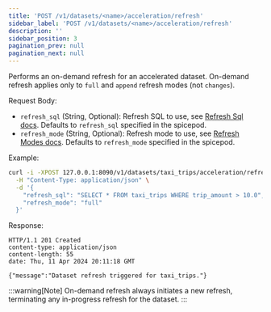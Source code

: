 ```yaml
---
title: 'POST /v1/datasets/<name>/acceleration/refresh'
sidebar_label: 'POST /v1/datasets/<name>/acceleration/refresh'
description: ''
sidebar_position: 3
pagination_prev: null
pagination_next: null
---
```


Performs an on-demand refresh for an accelerated dataset. On-demand refresh applies only to `full` and `append` refresh modes (not `changes`).

Request Body:
 - `refresh_sql` (String, Optional): Refresh SQL to use, see [Refresh Sql docs](/components/data-accelerators/data-refresh.md#refresh-sql). Defaults to `refresh_sql` specified in the spicepod.
 - `refresh_mode` (String, Optional): Refresh mode to use, see [Refresh Modes docs](/components/data-accelerators/data-refresh.md#refresh-modes). Defaults to `refresh_mode` specified in the spicepod.

 Example:

```bash
curl -i -XPOST 127.0.0.1:8090/v1/datasets/taxi_trips/acceleration/refresh \
  -H "Content-Type: application/json" \
  -d '{
    "refresh_sql": "SELECT * FROM taxi_trips WHERE trip_amount > 10.0",
    "refresh_mode": "full"
  }'
```

Response:

```console
HTTP/1.1 201 Created
content-type: application/json
content-length: 55
date: Thu, 11 Apr 2024 20:11:18 GMT

{"message":"Dataset refresh triggered for taxi_trips."}
```

:::warning[Note]
On-demand refresh always initiates a new refresh, terminating any in-progress refresh for the dataset.
:::
